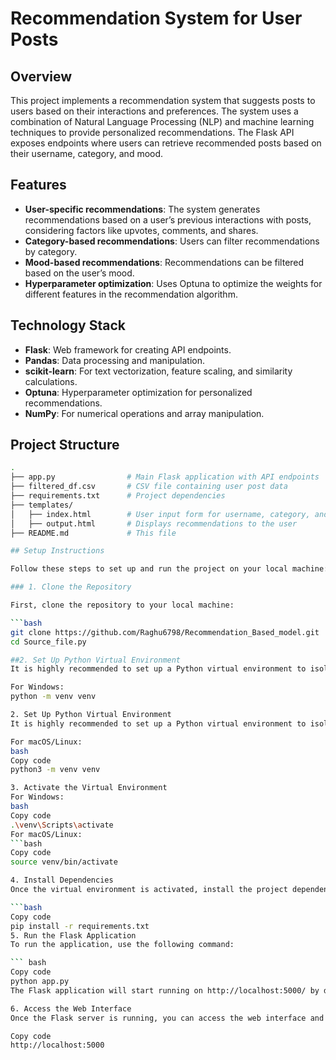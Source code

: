# Recommendation System for User Posts

## Overview

This project implements a recommendation system that suggests posts to users based on their interactions and preferences. The system uses a combination of Natural Language Processing (NLP) and machine learning techniques to provide personalized recommendations. The Flask API exposes endpoints where users can retrieve recommended posts based on their username, category, and mood.

## Features

- **User-specific recommendations**: The system generates recommendations based on a user’s previous interactions with posts, considering factors like upvotes, comments, and shares.
- **Category-based recommendations**: Users can filter recommendations by category.
- **Mood-based recommendations**: Recommendations can be filtered based on the user’s mood.
- **Hyperparameter optimization**: Uses Optuna to optimize the weights for different features in the recommendation algorithm.

## Technology Stack

- **Flask**: Web framework for creating API endpoints.
- **Pandas**: Data processing and manipulation.
- **scikit-learn**: For text vectorization, feature scaling, and similarity calculations.
- **Optuna**: Hyperparameter optimization for personalized recommendations.
- **NumPy**: For numerical operations and array manipulation.

## Project Structure

```bash
.
├── app.py                # Main Flask application with API endpoints
├── filtered_df.csv       # CSV file containing user post data
├── requirements.txt      # Project dependencies
├── templates/
│   ├── index.html        # User input form for username, category, and mood
│   ├── output.html       # Displays recommendations to the user
├── README.md             # This file

## Setup Instructions

Follow these steps to set up and run the project on your local machine:

### 1. Clone the Repository

First, clone the repository to your local machine:

```bash
git clone https://github.com/Raghu6798/Recommendation_Based_model.git
cd Source_file.py

##2. Set Up Python Virtual Environment
It is highly recommended to set up a Python virtual environment to isolate the dependencies for this project.

For Windows:
python -m venv venv

2. Set Up Python Virtual Environment
It is highly recommended to set up a Python virtual environment to isolate the dependencies for this project.

For macOS/Linux:
bash
Copy code
python3 -m venv venv

3. Activate the Virtual Environment
For Windows:
bash
Copy code
.\venv\Scripts\activate
For macOS/Linux:
```bash
Copy code
source venv/bin/activate

4. Install Dependencies
Once the virtual environment is activated, install the project dependencies using the following command:

```bash
Copy code
pip install -r requirements.txt
5. Run the Flask Application
To run the application, use the following command:

``` bash
Copy code
python app.py
The Flask application will start running on http://localhost:5000/ by default.

6. Access the Web Interface
Once the Flask server is running, you can access the web interface and interact with the recommendation system by visiting the following URL in your browser:

Copy code
http://localhost:5000
